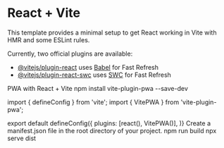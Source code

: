 # React + Vite

This template provides a minimal setup to get React working in Vite with HMR and some ESLint rules.

Currently, two official plugins are available:

- [@vitejs/plugin-react](https://github.com/vitejs/vite-plugin-react/blob/main/packages/plugin-react/README.md) uses [Babel](https://babeljs.io/) for Fast Refresh
- [@vitejs/plugin-react-swc](https://github.com/vitejs/vite-plugin-react-swc) uses [SWC](https://swc.rs/) for Fast Refresh

PWA with React + Vite
npm install vite-plugin-pwa --save-dev
<!-- index.html -->
<head>
  <link rel="manifest" href="/manifest.json">
</head>
<!-- vite.config.js -->
import { defineConfig } from 'vite';
import { VitePWA } from 'vite-plugin-pwa';

export default defineConfig({
  plugins: [react(), VitePWA()],
)}
Create a manifest.json file in the root directory of your project.
npm run build
npx serve dist